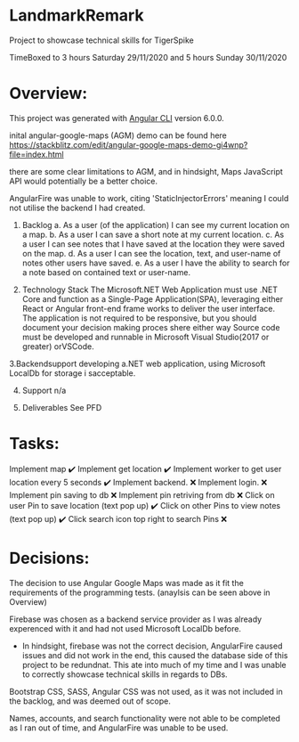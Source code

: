 # LandmarkRemark
Project to showcase technical skills for TigerSpike

TimeBoxed to 3 hours Saturday 29/11/2020 and 5 hours Sunday 30/11/2020


# Overview: 
This project was generated with [Angular CLI](https://github.com/angular/angular-cli) version 6.0.0.

inital angular-google-maps (AGM) demo can be found here https://stackblitz.com/edit/angular-google-maps-demo-gi4wnp?file=index.html 

there are some clear limitations to AGM, and in hindsight, Maps JavaScript API would potentially be a better choice. 

AngularFire was unable to work, citing 'StaticInjectorErrors' meaning I could not utilise the backend I had created.



1. Backlog
 a. As a user (of the application) I can see my current location on a map.
 b. As a user I can save a short note at my current location.
 c. As a user I can see notes that I have saved at the location they were saved on the map.
 d. As a user I can see the location, text, and user-name of notes other users have saved.
 e. As a user I have the ability to search for a note based on contained text or user-name.
 


2. Technology Stack
The Microsoft.NET Web Application must use .NET Core and function as a Single-Page Application(SPA), leveraging either​ React​ or​ Angular​ front-end
frame works to deliver the user interface. The application is not required to be responsive, but you should document your decision making proces shere either way
Source code must be developed and runnable in ​Microsoft Visual Studio​(2017 or greater) or ​VSCode​.


3.Backendsupport
developing a.NET web application, using Microsoft LocalDb for storage i sacceptable.


4. Support
n/a 

5. Deliverables
See PFD



# Tasks:

Implement map ✔️
Implement get location ✔️
Implement worker to get user location every 5 seconds ✔️
Implement backend. ❌ 
Implement login. ❌ 
Implement pin saving to db ❌ 
Implement pin retriving from db ❌ 
Click on user Pin to save location (text pop up) ✔️
Click on other Pins to view notes (text pop up) ✔️ 
Click search icon top right to search Pins ❌ 



# Decisions:
The decision to use Angular Google Maps was made as it fit the requirements of the programming tests. (anaylsis can be seen above in Overview)

Firebase was chosen as a backend service provider as I was already experenced with it and had not used Microsoft LocalDb before.
* In hindsight, firebase was not the correct decision, AngularFire caused issues and did not work in the end, this caused the database side of this project to be redundnat.
This ate into much of my time and I was unable to correctly showcase technical skills in regards to DBs.


Bootstrap CSS, SASS, Angular CSS was not used, as it was not included in the backlog, and was deemed out of scope.

Names, accounts, and search functionality were not able to be completed as I ran out of time, and AngularFire was unable to be used.




